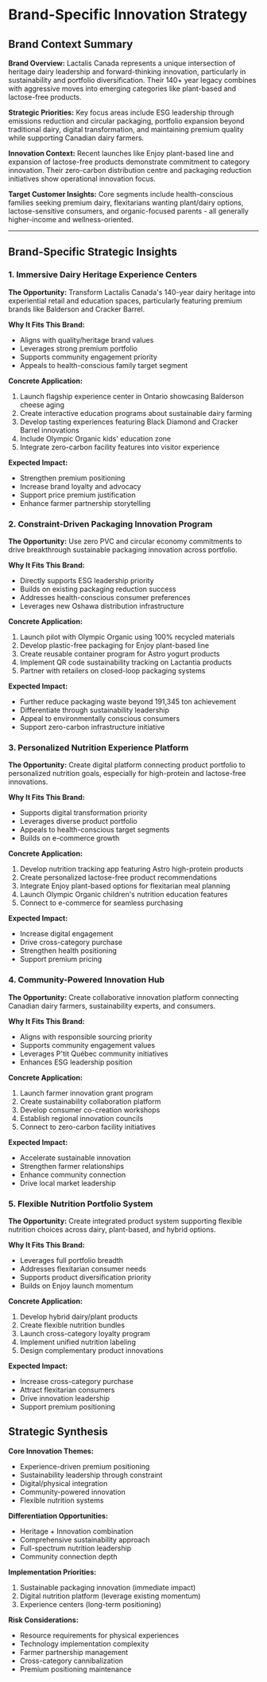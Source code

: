 # Brand-Specific Innovation Strategy

## Brand Context Summary

**Brand Overview:** Lactalis Canada represents a unique intersection of heritage dairy leadership and forward-thinking innovation, particularly in sustainability and portfolio diversification. Their 140+ year legacy combines with aggressive moves into emerging categories like plant-based and lactose-free products.

**Strategic Priorities:** Key focus areas include ESG leadership through emissions reduction and circular packaging, portfolio expansion beyond traditional dairy, digital transformation, and maintaining premium quality while supporting Canadian dairy farmers.

**Innovation Context:** Recent launches like Enjoy plant-based line and expansion of lactose-free products demonstrate commitment to category innovation. Their zero-carbon distribution centre and packaging reduction initiatives show operational innovation focus.

**Target Customer Insights:** Core segments include health-conscious families seeking premium dairy, flexitarians wanting plant/dairy options, lactose-sensitive consumers, and organic-focused parents - all generally higher-income and wellness-oriented.

---

## Brand-Specific Strategic Insights

### 1. Immersive Dairy Heritage Experience Centers

**The Opportunity:** Transform Lactalis Canada's 140-year dairy heritage into experiential retail and education spaces, particularly featuring premium brands like Balderson and Cracker Barrel.

**Why It Fits This Brand:** 
- Aligns with quality/heritage brand values
- Leverages strong premium portfolio
- Supports community engagement priority
- Appeals to health-conscious family target segment

**Concrete Application:**
1. Launch flagship experience center in Ontario showcasing Balderson cheese aging
2. Create interactive education programs about sustainable dairy farming
3. Develop tasting experiences featuring Black Diamond and Cracker Barrel innovations
4. Include Olympic Organic kids' education zone
5. Integrate zero-carbon facility features into visitor experience

**Expected Impact:**
- Strengthen premium positioning
- Increase brand loyalty and advocacy
- Support price premium justification
- Enhance farmer partnership storytelling

### 2. Constraint-Driven Packaging Innovation Program

**The Opportunity:** Use zero PVC and circular economy commitments to drive breakthrough sustainable packaging innovation across portfolio.

**Why It Fits This Brand:**
- Directly supports ESG leadership priority
- Builds on existing packaging reduction success
- Addresses health-conscious consumer preferences
- Leverages new Oshawa distribution infrastructure

**Concrete Application:**
1. Launch pilot with Olympic Organic using 100% recycled materials
2. Develop plastic-free packaging for Enjoy plant-based line
3. Create reusable container program for Astro yogurt products
4. Implement QR code sustainability tracking on Lactantia products
5. Partner with retailers on closed-loop packaging systems

**Expected Impact:**
- Further reduce packaging waste beyond 191,345 ton achievement
- Differentiate through sustainability leadership
- Appeal to environmentally conscious consumers
- Support zero-carbon infrastructure initiative

### 3. Personalized Nutrition Experience Platform

**The Opportunity:** Create digital platform connecting product portfolio to personalized nutrition goals, especially for high-protein and lactose-free innovations.

**Why It Fits This Brand:**
- Supports digital transformation priority
- Leverages diverse product portfolio
- Appeals to health-conscious target segments
- Builds on e-commerce growth

**Concrete Application:**
1. Develop nutrition tracking app featuring Astro high-protein products
2. Create personalized lactose-free product recommendations
3. Integrate Enjoy plant-based options for flexitarian meal planning
4. Launch Olympic Organic children's nutrition education features
5. Connect to e-commerce for seamless purchasing

**Expected Impact:**
- Increase digital engagement
- Drive cross-category purchase
- Strengthen health positioning
- Support premium pricing

### 4. Community-Powered Innovation Hub

**The Opportunity:** Create collaborative innovation platform connecting Canadian dairy farmers, sustainability experts, and consumers.

**Why It Fits This Brand:**
- Aligns with responsible sourcing priority
- Supports community engagement values
- Leverages P'tit Québec community initiatives
- Enhances ESG leadership position

**Concrete Application:**
1. Launch farmer innovation grant program
2. Create sustainability collaboration platform
3. Develop consumer co-creation workshops
4. Establish regional innovation councils
5. Connect to zero-carbon facility initiatives

**Expected Impact:**
- Accelerate sustainable innovation
- Strengthen farmer relationships
- Enhance community connection
- Drive local market leadership

### 5. Flexible Nutrition Portfolio System

**The Opportunity:** Create integrated product system supporting flexible nutrition choices across dairy, plant-based, and hybrid options.

**Why It Fits This Brand:**
- Leverages full portfolio breadth
- Addresses flexitarian consumer needs
- Supports product diversification priority
- Builds on Enjoy launch momentum

**Concrete Application:**
1. Develop hybrid dairy/plant products
2. Create flexible nutrition bundles
3. Launch cross-category loyalty program
4. Implement unified nutrition labeling
5. Design complementary product innovations

**Expected Impact:**
- Increase cross-category purchase
- Attract flexitarian consumers
- Drive innovation leadership
- Support premium positioning

## Strategic Synthesis

**Core Innovation Themes:**
- Experience-driven premium positioning
- Sustainability leadership through constraint
- Digital/physical integration
- Community-powered innovation
- Flexible nutrition systems

**Differentiation Opportunities:**
- Heritage + Innovation combination
- Comprehensive sustainability approach
- Full-spectrum nutrition leadership
- Community connection depth

**Implementation Priorities:**
1. Sustainable packaging innovation (immediate impact)
2. Digital nutrition platform (leverage existing momentum)
3. Experience centers (long-term positioning)

**Risk Considerations:**
- Resource requirements for physical experiences
- Technology implementation complexity
- Farmer partnership management
- Cross-category cannibalization
- Premium positioning maintenance